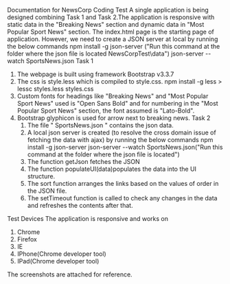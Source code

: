 Documentation for NewsCorp Coding Test
A single application is being designed combining Task 1 and Task 2.The application is responsive with static data in the "Breaking News" section and dynamic data in "Most Popular Sport News" section.
The index.html page is the starting page of application.
However, we need to create a JSON server at local by running the below commands
       npm install -g json-server
     ("Run this command at the folder where the json file is located NewsCorpTest\data")
       json-server --watch SportsNews.json
Task 1
1. The webpage is built using framework Bootstrap v3.3.7
2. The css is style.less which is compiled to style.css.
            npm install -g less
            > lessc styles.less styles.css 
3. Custom fonts for headings like "Breaking News" and "Most Popular Sport News" used is "Open Sans Bold"   and for numbering in the "Most Popular Sport News" section, the font assumed is "Lato-Bold".
4. Bootstrap glyphicon is used for arrow next to breaking news.
 Task 2   
   1. The file " SportsNews.json " contains the json data.
   2. A local json server is created (to resolve the cross domain issue of fetching the data with ajax) 
       by running the below commands
       npm install -g json-server
       json-server --watch SportsNews.json("Run this command at the folder where the json file is located")
    3. The function getJson fetches the JSON 
	4. The function populateUI(data)populates the data into the UI structure.
    5. The sort function arranges the links based on the values of order in the JSON file.
    6. The setTimeout function is called to check any changes in the data and refreshes the contents after that.

Test Devices
The application is responsive and works on 
  1. Chrome
  2. Firefox
  3. IE
  4. IPhone(Chrome developer tool)
  5. IPad(Chrome developer tool)
  
  The screenshots are attached for reference.
